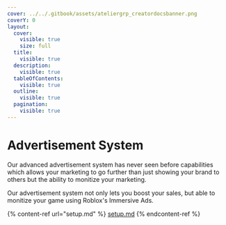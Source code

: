 ```yaml
---
cover: ../../.gitbook/assets/ateliergrp_creatordocsbanner.png
coverY: 0
layout:
  cover:
    visible: true
    size: full
  title:
    visible: true
  description:
    visible: true
  tableOfContents:
    visible: true
  outline:
    visible: true
  pagination:
    visible: true
---
```


# Advertisement System

Our advanced advertisement system has never seen before capabilities which allows your marketing to go further than just showing your brand to others but the ability to monitize your marketing.

Our advertisement system not only lets you boost your sales, but able to monitize your game using Roblox's Immersive Ads.&#x20;

{% content-ref url="setup.md" %}
[setup.md](setup.md)
{% endcontent-ref %}
